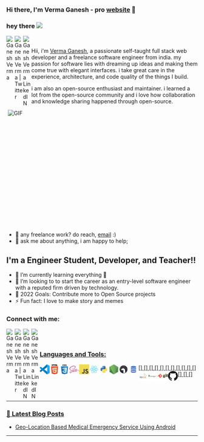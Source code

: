 ### Hi there, I'm Verma Ganesh - pro [website] 👋

### hey there <img src="https://media.giphy.com/media/hvRJCLFzcasrR4ia7z/giphy.gif" width="25px">

<a href="https://www.instagram.com/ganeshnv0/">
  <img align="left" alt="Ganesh Verma" width="22px" src="https://cdn.jsdelivr.net/npm/simple-icons@v3/icons/instagram.svg" />
</a>
<a href="https://twitter.com/GaneshV69875387">
  <img align="left" alt="Ganesh Verma | Twitter" width="22px" src="https://raw.githubusercontent.com/peterthehan/peterthehan/master/assets/twitter.svg" />
</a>
<a href="https://www.linkedin.com/in/ganesh-verma-879158203//">
  <img align="left" alt="Ganesh Verma LinkedIN" width="22px" src="https://raw.githubusercontent.com/peterthehan/peterthehan/master/assets/linkedin.svg" />
</a>

<br />

Hii, i'm [Verma Ganesh](https://vermaganesh.github.io/myportfolio.github.io/), a passionate self-taught full stack web developer and a freelance software engineer from india. my passion for software lies with dreaming up ideas and making them come true with elegant interfaces. i take great care in the experience, architecture, and code quality of the things I build.

i am also an open-source enthusiast and maintainer. i learned a lot from the open-source community and i love how collaboration and knowledge sharing happened through open-source.

  <img align="right" alt="GIF" src="https://github.com/abhisheknaiidu/abhisheknaiidu/blob/master/code.gif?raw=true" width="500" height="320" />
  
- 💼 any freelance work? do reach, [email](mailto:ganeshnv0@gmail.com) :)
- 💬 ask me about anything, i am happy to help;

## I'm a Engineer Student, Developer, and Teacher!!

- 🌱 I’m currently learning everything 🤣
- 👯 I’m looking to to start the career as an entry-level software engineer with a reputed firm driven by technology.
- 🥅 2022 Goals: Contribute more to Open Source projects
- ⚡ Fun fact: I love to make story and memes

### Connect with me:

<a href="https://www.instagram.com/ganeshnv0/">
  <img align="left" alt="Ganesh Verma" width="22px" src="https://cdn.jsdelivr.net/npm/simple-icons@v3/icons/instagram.svg" />
</a>
<a href="https://twitter.com/GaneshV69875387">
  <img align="left" alt="Ganesh Verma | Twitter" width="22px" src="https://raw.githubusercontent.com/peterthehan/peterthehan/master/assets/twitter.svg" />
</a>
<a href="https://www.linkedin.com/in/ganesh-verma-879158203//">
  <img align="left" alt="Ganesh Verma LinkedIN" width="22px" src="https://raw.githubusercontent.com/peterthehan/peterthehan/master/assets/linkedin.svg" />
<a href="https://www.youtube.com/channel/UCzUmYa_GQldwKvPbp0MfhSg">
  <img align="left" alt="Ganesh Verma LinkedIN" width="22px" src="https://raw.githubusercontent.com/peterthehan/peterthehan/master/assets/youtube.svg" />

<br />
<br />

### Languages and Tools:

[<img align="left" alt="Visual Studio Code" width="26px" src="https://raw.githubusercontent.com/github/explore/80688e429a7d4ef2fca1e82350fe8e3517d3494d/topics/visual-studio-code/visual-studio-code.png" />]
[<img align="left" alt="HTML5" width="26px" src="https://raw.githubusercontent.com/github/explore/80688e429a7d4ef2fca1e82350fe8e3517d3494d/topics/html/html.png" />]
[<img align="left" alt="CSS3" width="26px" src="https://raw.githubusercontent.com/github/explore/80688e429a7d4ef2fca1e82350fe8e3517d3494d/topics/css/css.png" />]
[<img align="left" alt="Sass" width="26px" src="https://raw.githubusercontent.com/github/explore/80688e429a7d4ef2fca1e82350fe8e3517d3494d/topics/sass/sass.png" />]
[<img align="left" alt="JavaScript" width="26px" src="https://raw.githubusercontent.com/github/explore/80688e429a7d4ef2fca1e82350fe8e3517d3494d/topics/javascript/javascript.png" />]
[<img align="left" alt="React" width="26px" src="https://raw.githubusercontent.com/github/explore/80688e429a7d4ef2fca1e82350fe8e3517d3494d/topics/react/react.png" />]
[<img align="left" alt="GraphQL" width="26px" src="https://raw.githubusercontent.com/github/explore/80688e429a7d4ef2fca1e82350fe8e3517d3494d/topics/python/python.png" />]
[<img align="left" alt="Node.js" width="26px" src="https://raw.githubusercontent.com/github/explore/80688e429a7d4ef2fca1e82350fe8e3517d3494d/topics/nodejs/nodejs.png" />]
[<img align="left" alt="Deno" width="26px" src="https://raw.githubusercontent.com/github/explore/361e2821e2dea67711cde99c9c40ed357061cf27/topics/deno/deno.png" />]
[<img align="left" alt="SQL" width="26px" src="https://raw.githubusercontent.com/github/explore/80688e429a7d4ef2fca1e82350fe8e3517d3494d/topics/sql/sql.png" />]
[<img align="left" alt="MySQL" width="26px" src="https://raw.githubusercontent.com/github/explore/80688e429a7d4ef2fca1e82350fe8e3517d3494d/topics/mysql/mysql.png" />]
[<img align="left" alt="MongoDB" width="26px" src="https://raw.githubusercontent.com/github/explore/80688e429a7d4ef2fca1e82350fe8e3517d3494d/topics/mongodb/mongodb.png" />]
[<img align="left" alt="Git" width="26px" src="https://raw.githubusercontent.com/github/explore/80688e429a7d4ef2fca1e82350fe8e3517d3494d/topics/git/git.png" />]
[<img align="left" alt="GitHub" width="26px" src="https://raw.githubusercontent.com/github/explore/78df643247d429f6cc873026c0622819ad797942/topics/github/github.png" />]


<br />
<br />

---

### 📕 Latest Blog Posts

<!-- BLOG-POST-LIST:START -->

- [Geo-Location Based Medical Emergency Service Using Android](https://ganeshnv0.wixsite.com/demo)

<!-- BLOG-POST-LIST:END -->

---

[website]: https://vermaganesh.github.io/myportfolio.github.io/
[twitter]: https://twitter.com/GaneshV69875387/
[youtube]: https://www.youtube.com/channel/UCzUmYa_GQldwKvPbp0MfhSg
[instagram]: https://www.instagram.com/ganeshnv0/
[linkedin]: https://www.linkedin.com/in/ganesh-verma-879158203/
